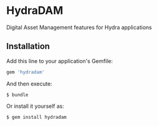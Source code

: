 # HydraDAM

Digital Asset Management features for Hydra applications

## Installation

Add this line to your application's Gemfile:

```ruby
gem 'hydradam'
```

And then execute:

    $ bundle

Or install it yourself as:

    $ gem install hydradam
